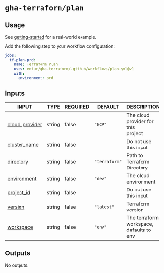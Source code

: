 # `gha-terraform/plan`

## Usage

See [getting-started](https://github.com/entur/getting-started/blob/main/.github/workflows/cd.yml) for a real-world example.

Add the following step to your workflow configuration:

```yml
jobs:
  tf-plan-prd:
    name: Terraform Plan
    uses: entur/gha-terraform/.github/workflows/plan.yml@v1
    with:
      environment: prd
```

## Inputs

<!-- AUTO-DOC-INPUT:START - Do not remove or modify this section -->

| INPUT                                                                      | TYPE   | REQUIRED | DEFAULT       | DESCRIPTION                                  |
| -------------------------------------------------------------------------- | ------ | -------- | ------------- | -------------------------------------------- |
| <a name="input_cloud_provider"></a>[cloud_provider](#input_cloud_provider) | string | false    | `"GCP"`       | The cloud provider for this <br>project      |
| <a name="input_cluster_name"></a>[cluster_name](#input_cluster_name)       | string | false    |               | Do not use this input                        |
| <a name="input_directory"></a>[directory](#input_directory)                | string | false    | `"terraform"` | Path to Terraform Directory                  |
| <a name="input_environment"></a>[environment](#input_environment)          | string | false    | `"dev"`       | The cloud environment                        |
| <a name="input_project_id"></a>[project_id](#input_project_id)             | string | false    |               | Do not use this input                        |
| <a name="input_version"></a>[version](#input_version)                      | string | false    | `"latest"`    | Terraform version                            |
| <a name="input_workspace"></a>[workspace](#input_workspace)                | string | false    | `"env"`       | The terraform workspace, defaults to <br>env |

<!-- AUTO-DOC-INPUT:END -->

## Outputs

<!-- AUTO-DOC-OUTPUT:START - Do not remove or modify this section -->

No outputs.

<!-- AUTO-DOC-OUTPUT:END -->
